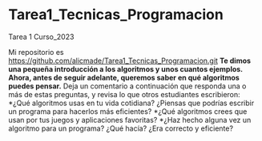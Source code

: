 # Tarea1_Tecnicas_Programacion
Tarea 1 Curso_2023

Mi repositorio es https://github.com/alicmade/Tarea1_Tecnicas_Programacion.git
__Te dimos una pequeña introducción a los algoritmos y unos cuantos ejemplos. Ahora, antes de seguir adelante, queremos saber en qué algoritmos puedes pensar.__
Deja un comentario a continuación que responda una o más de estas preguntas, y revisa lo que otros estudiantes escribieron:
*¿Qué algoritmos usas en tu vida cotidiana? ¿Piensas que podrías escribir un programa para hacerlos más eficientes?
*¿Qué algoritmos crees que usan por tus juegos y aplicaciones favoritas?
*¿Haz hecho alguna vez un algoritmo para un programa? ¿Qué hacía? ¿Era correcto y eficiente?
